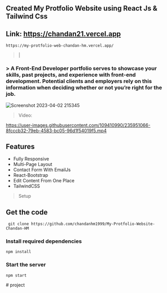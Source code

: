 ## Created My Protfolio Website using React Js & Tailwind Css

## Link: https://chandan21.vercel.app
```
https://my-protfolio-web-chandan-hm.vercel.app/
```
> |

### > A Front-End Developer portfolio serves to showcase your skills, past projects, and experience with front-end development. Potential clients and employers rely on this information when deciding whether or not you’re right for the job.

![Screenshot 2023-04-02 215345](https://user-images.githubusercontent.com/109410990/229365831-ac8c2058-2e22-435a-9409-7088c5478018.png)

> Video:



https://user-images.githubusercontent.com/109410990/235951066-8fcccb32-79eb-4583-bc05-96d1f54019f5.mp4



## Features

* Fully Responsive
* Multi-Page Layout
* Contact Form With EmailJs
* React-Bootstrap
* Edit Content From One Place
* TailwindCSS

> Setup

## Get the code

```
 git clone https://github.com/chandanhm1999/My-Protfolio-Website-Chandan-HM
 ```

### Install required dependencies

```
npm install
```

### Start the server

```
npm start
```
#   p r o j e c t  
 